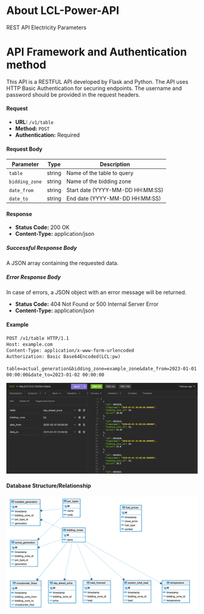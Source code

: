 # About LCL-Power-API
REST API Electricity Parameters

# API Framework and Authentication method

This API is a RESTFUL API developed by Flask and Python. The API uses HTTP Basic Authentication for securing endpoints. The username and password should be provided in the request headers.

#### Request

- **URL:** `/v1/table`
- **Method:** `POST`
- **Authentication:** Required

#### Request Body

| Parameter      | Type     | Description                           |
|----------------|----------|---------------------------------------|
| `table`        | string   | Name of the table to query            |
| `bidding_zone` | string   | Name of the bidding zone              |
| `date_from`    | string   | Start date (YYYY-MM-DD HH:MM:SS)      |
| `date_to`      | string   | End date (YYYY-MM-DD HH:MM:SS)        |

#### Response

- **Status Code:** 200 OK
- **Content-Type:** application/json

##### Successful Response Body

A JSON array containing the requested data.

##### Error Response Body

In case of errors, a JSON object with an error message will be returned.

- **Status Code:** 404 Not Found or 500 Internal Server Error
- **Content-Type:** application/json

#### Example

```http
POST /v1/table HTTP/1.1
Host: example.com
Content-Type: application/x-www-form-urlencoded
Authorization: Basic Base64Encoded(LCL:pw)

table=actual_generation&bidding_zone=example_zone&date_from=2023-01-01 00:00:00&date_to=2023-01-02 00:00:00
```

![plot](./statics/example_api.png)

#### Database Structure/Relationship

![plot](./statics/database_struct.png)
